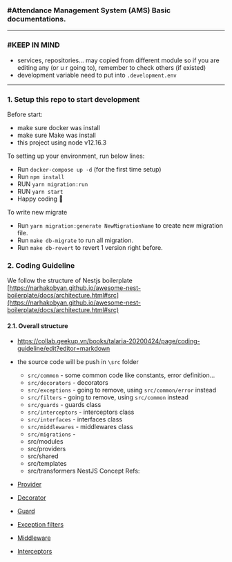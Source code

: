 ### #Attendance Management System (AMS) Basic documentations.

---
### #KEEP IN MIND
- services, repositories... may copied from different module so if you are editing any (or u r going to), remember to check others (if existed)
- development variable need to put into `.development.env`
---

### 1. Setup this repo to start development

Before start:
- make sure docker was install
- make sure Make was install
- this project using node v12.16.3

To setting up your environment, run below lines:
- Run `docker-compose up -d` (for the first time setup)
- Run `npm install`
- RUN `yarn migration:run`
- RUN `yarn start`
- Happy coding :tada:

To write new migrate
- Run `yarn migration:generate NewMigrationName` to create new migration file.
- Run `make db-migrate` to run all migration.
- Run `make db-revert` to revert 1 version right before.

### 2. Coding Guideline

We follow the structure of Nestjs boilerplate   
[https://narhakobyan.github.io/awesome-nest-boilerplate/docs/architecture.html#src](https://narhakobyan.github.io/awesome-nest-boilerplate/docs/architecture.html#src)

#### 2.1. Overall structure
- https://collab.geekup.vn/books/talaria-20200424/page/coding-guideline/edit?editor=markdown

- the source code will be push in `\src` folder
    - `src/common` - some common code like constants, error definition...
    - `src/decorators` - decorators
    - `src/exceptions` - going to remove, using `src/common/error` instead
    - `src/filters` - going to remove, using `src/common` instead
    - `src/guards` - guards class
    - `src/interceptors` - interceptors class
    - `src/interfaces` - interfaces class
    - `src/middlewares` - middlewares class
    - `src/migrations` - 
    - src/modules
    - src/providers
    - src/shared
    - src/templates
    - src/transformers
NestJS Concept Refs:
- [Provider](https://docs.nestjs.com/providers)
- [Decorator](https://docs.nestjs.com/decorators)
- [Guard](https://docs.nestjs.com/guards)
- [Exception filters](https://docs.nestjs.com/exception-filters#exception-filters)
- [Middleware](https://docs.nestjs.com/middleware)
- [Interceptors](https://docs.nestjs.com/interceptors)
